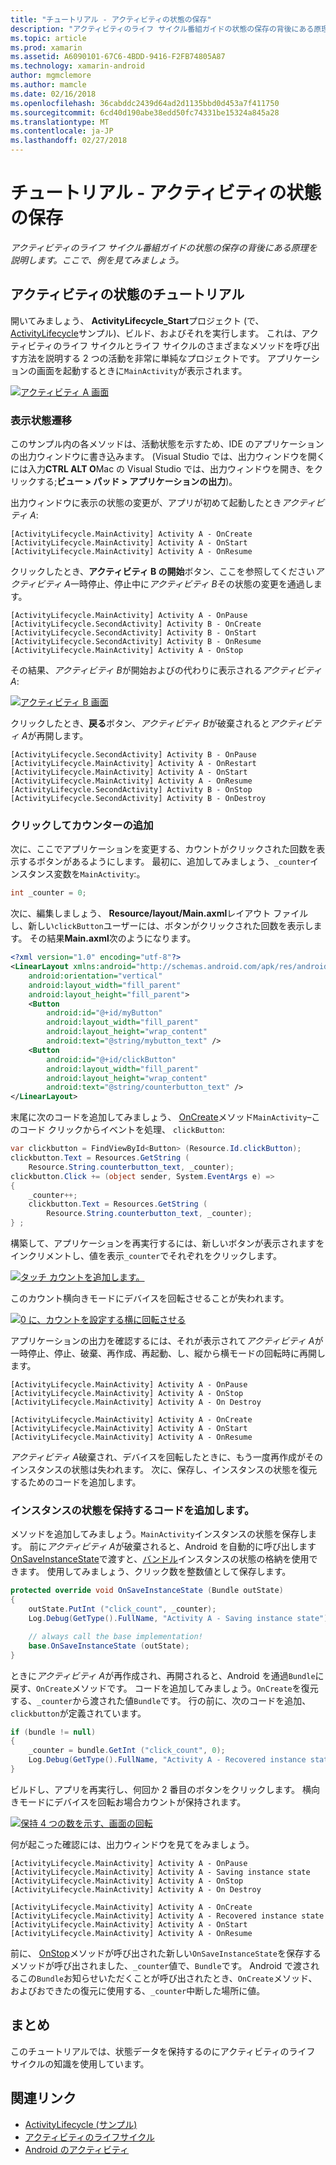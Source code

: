 ```yaml
---
title: "チュートリアル - アクティビティの状態の保存"
description: "アクティビティのライフ サイクル番組ガイドの状態の保存の背後にある原理を説明します。ここで、例を見てみましょう。"
ms.topic: article
ms.prod: xamarin
ms.assetid: A6090101-67C6-4BDD-9416-F2FB74805A87
ms.technology: xamarin-android
author: mgmclemore
ms.author: mamcle
ms.date: 02/16/2018
ms.openlocfilehash: 36cabddc2439d64ad2d1135bbd0d453a7f411750
ms.sourcegitcommit: 6cd40d190abe38edd50fc74331be15324a845a28
ms.translationtype: MT
ms.contentlocale: ja-JP
ms.lasthandoff: 02/27/2018
---
```

# <a name="walkthrough---saving-the-activity-state"></a>チュートリアル - アクティビティの状態の保存

_アクティビティのライフ サイクル番組ガイドの状態の保存の背後にある原理を説明します。ここで、例を見てみましょう。_

## <a name="activity-state-walkthrough"></a>アクティビティの状態のチュートリアル

開いてみましょう、 **ActivityLifecycle_Start**プロジェクト (で、 [ActivityLifecycle](https://developer.xamarin.com/samples/monodroid/ActivityLifecycle)サンプル)、ビルド、およびそれを実行します。 これは、アクティビティのライフ サイクルとライフ サイクルのさまざまなメソッドを呼び出す方法を説明する 2 つの活動を非常に単純なプロジェクトです。 アプリケーションの画面を起動するときに`MainActivity`が表示されます。 

[ ![アクティビティ A 画面](saving-state-images/01-activity-a-sml.png)](saving-state-images/01-activity-a.png)

### <a name="viewing-state-transitions"></a>表示状態遷移

このサンプル内の各メソッドは、活動状態を示すため、IDE のアプリケーションの出力ウィンドウに書き込みます。 (Visual Studio では、出力ウィンドウを開くには入力**CTRL ALT O**Mac の Visual Studio では、出力ウィンドウを開き、をクリックする;**ビュー > パッド > アプリケーションの出力**)。

出力ウィンドウに表示の状態の変更が、アプリが初めて起動したとき*アクティビティ A*: 

```shell
[ActivityLifecycle.MainActivity] Activity A - OnCreate
[ActivityLifecycle.MainActivity] Activity A - OnStart
[ActivityLifecycle.MainActivity] Activity A - OnResume
```

クリックしたとき、**アクティビティ B の開始**ボタン、ここを参照してください*アクティビティ A*一時停止、停止中に*アクティビティ B*その状態の変更を通過します。 

```shell
[ActivityLifecycle.MainActivity] Activity A - OnPause
[ActivityLifecycle.SecondActivity] Activity B - OnCreate
[ActivityLifecycle.SecondActivity] Activity B - OnStart
[ActivityLifecycle.SecondActivity] Activity B - OnResume
[ActivityLifecycle.MainActivity] Activity A - OnStop
```

その結果、*アクティビティ B*が開始およびの代わりに表示される*アクティビティ A*: 

[ ![アクティビティ B 画面](saving-state-images/02-activity-b-sml.png)](saving-state-images/02-activity-b.png)

クリックしたとき、**戻る**ボタン、*アクティビティ B*が破棄されると*アクティビティ A*が再開します。 

```shell
[ActivityLifecycle.SecondActivity] Activity B - OnPause
[ActivityLifecycle.MainActivity] Activity A - OnRestart
[ActivityLifecycle.MainActivity] Activity A - OnStart
[ActivityLifecycle.MainActivity] Activity A - OnResume
[ActivityLifecycle.SecondActivity] Activity B - OnStop
[ActivityLifecycle.SecondActivity] Activity B - OnDestroy
```
### <a name="adding-a-click-counter"></a>クリックしてカウンターの追加

次に、ここでアプリケーションを変更する、カウントがクリックされた回数を表示するボタンがあるようにします。 最初に、追加してみましょう、`_counter`インスタンス変数を`MainActivity`:。 

```csharp
int _counter = 0;
```

次に、編集しましょう、 **Resource/layout/Main.axml**レイアウト ファイルし、新しい`clickButton`ユーザーには、ボタンがクリックされた回数を表示します。 その結果**Main.axml**次のようになります。 

```xml
<?xml version="1.0" encoding="utf-8"?>
<LinearLayout xmlns:android="http://schemas.android.com/apk/res/android"
    android:orientation="vertical"
    android:layout_width="fill_parent"
    android:layout_height="fill_parent">
    <Button
        android:id="@+id/myButton"
        android:layout_width="fill_parent"
        android:layout_height="wrap_content"
        android:text="@string/mybutton_text" />
    <Button
        android:id="@+id/clickButton"
        android:layout_width="fill_parent"
        android:layout_height="wrap_content"
        android:text="@string/counterbutton_text" />
</LinearLayout>
```

末尾に次のコードを追加してみましょう、 [OnCreate](https://developer.xamarin.com/api/member/Android.App.Activity.OnCreate/p/Android.OS.Bundle/)メソッド`MainActivity`&ndash;このコード クリックからイベントを処理、 `clickButton`:

```csharp
var clickbutton = FindViewById<Button> (Resource.Id.clickButton);
clickbutton.Text = Resources.GetString (
    Resource.String.counterbutton_text, _counter);
clickbutton.Click += (object sender, System.EventArgs e) =>
{
    _counter++;
    clickbutton.Text = Resources.GetString (
        Resource.String.counterbutton_text, _counter);
} ;
```

構築して、アプリケーションを再実行するには、新しいボタンが表示されますをインクリメントし、値を表示`_counter`でそれぞれをクリックします。

[![タッチ カウントを追加します。](saving-state-images/03-touched-sml.png)](saving-state-images/03-touched.png)

このカウント横向きモードにデバイスを回転させることが失われます。

[ ![0 に、カウントを設定する横に回転させる](saving-state-images/05-rotate-nosave-sml.png)](saving-state-images/05-rotate-nosave.png)

アプリケーションの出力を確認するには、それが表示されて*アクティビティ A*が一時停止、停止、破棄、再作成、再起動、し、縦から横モードの回転時に再開します。 

```shell
[ActivityLifecycle.MainActivity] Activity A - OnPause
[ActivityLifecycle.MainActivity] Activity A - OnStop
[ActivityLifecycle.MainActivity] Activity A - On Destroy

[ActivityLifecycle.MainActivity] Activity A - OnCreate
[ActivityLifecycle.MainActivity] Activity A - OnStart
[ActivityLifecycle.MainActivity] Activity A - OnResume
```

*アクティビティ A*破棄され、デバイスを回転したときに、もう一度再作成がそのインスタンスの状態は失われます。 次に、保存し、インスタンスの状態を復元するためのコードを追加します。

### <a name="adding-code-to-preserve-instance-state"></a>インスタンスの状態を保持するコードを追加します。

メソッドを追加してみましょう。`MainActivity`インスタンスの状態を保存します。 前に*アクティビティ A*が破棄されると、Android を自動的に呼び出します[OnSaveInstanceState](https://developer.xamarin.com/api/member/Android.App.Activity.OnSaveInstanceState/p/Android.OS.Bundle/)で渡すと、[バンドル](https://developer.xamarin.com/api/type/Android.OS.Bundle/)インスタンスの状態の格納を使用できます。 使用してみましょう、クリック数を整数値として保存します。

```csharp
protected override void OnSaveInstanceState (Bundle outState)
{
    outState.PutInt ("click_count", _counter);
    Log.Debug(GetType().FullName, "Activity A - Saving instance state");

    // always call the base implementation!
    base.OnSaveInstanceState (outState);    
}
```

ときに*アクティビティ A*が再作成され、再開されると、Android を通過`Bundle`に戻す、`OnCreate`メソッドです。 コードを追加してみましょう。`OnCreate`を復元する、`_counter`から渡された値`Bundle`です。 行の前に、次のコードを追加、`clickbutton`が定義されています。 

```csharp
if (bundle != null)
{
    _counter = bundle.GetInt ("click_count", 0);
    Log.Debug(GetType().FullName, "Activity A - Recovered instance state");
}
```

ビルドし、アプリを再実行し、何回か 2 番目のボタンをクリックします。 横向きモードにデバイスを回転お場合カウントが保持されます。

[ ![保持 4 つの数を示す、画面の回転](saving-state-images/06-rotate-save-sml.png)](saving-state-images/06-rotate-save.png)


何が起こった確認には、出力ウィンドウを見てをみましょう。
    
```shell
[ActivityLifecycle.MainActivity] Activity A - OnPause
[ActivityLifecycle.MainActivity] Activity A - Saving instance state
[ActivityLifecycle.MainActivity] Activity A - OnStop
[ActivityLifecycle.MainActivity] Activity A - On Destroy

[ActivityLifecycle.MainActivity] Activity A - OnCreate
[ActivityLifecycle.MainActivity] Activity A - Recovered instance state
[ActivityLifecycle.MainActivity] Activity A - OnStart
[ActivityLifecycle.MainActivity] Activity A - OnResume
``` 

前に、 [OnStop](https://developer.xamarin.com/api/member/Android.App.Activity.OnStop/)メソッドが呼び出された新しい`OnSaveInstanceState`を保存するメソッドが呼び出されました、`_counter`値で、`Bundle`です。 Android で渡されるこの`Bundle`お知らせいただくことが呼び出されたとき、`OnCreate`メソッド、およびおできたの復元に使用する、`_counter`中断した場所に値。


## <a name="summary"></a>まとめ

このチュートリアルでは、状態データを保持するのにアクティビティのライフ サイクルの知識を使用しています。 



## <a name="related-links"></a>関連リンク

- [ActivityLifecycle (サンプル)](https://developer.xamarin.com/samples/monodroid/ActivityLifecycle)
- [アクティビティのライフサイクル](~/android/app-fundamentals/activity-lifecycle/index.md)
- [Android のアクティビティ](https://developer.xamarin.com/api/type/Android.App.Activity/)
